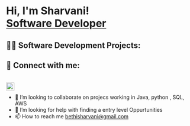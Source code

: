 <h1>Hi, I'm Sharvani! <br/> <a href="https://www.linkedin.com/in/sharvani-s-853704268/">Software Developer</a></h1>

<h2>👨‍💻 Software Development Projects:</h2>


<h2> 🤳 Connect with me:</h2>

<br><img align="left" alt="JoshMadakor | LinkedIn" width="22px" src="https://cdn.jsdelivr.net/npm/simple-icons@v3/icons/linkedin.svg" /><br>


- 👯 I’m looking to collaborate on projecs working in Java, python , SQL, AWS
- 🤔 I’m looking for help with finding a entry level Oppurtunities
- 📫 How to reach me bethisharvani@gmail.com
